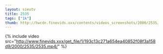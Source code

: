 ```yaml
--- 
layout: sieutv
title: 2535
tags: ["1k"]
thumb: http://hwcdn.finevids.xxx/contents/videos_screenshots/2000/2535/preview.mp4.jpg
---
```

{% include video src="http://www.finevids.xxx/get_file/1/193c13c271a654ea40852f08f3a158d9/2000/2535/2535.mp4/" %} 
